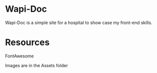 # Wapi-Doc
Wapi-Doc is a simple site for a hospital to show case my front-end skills.

# Resources
FontAwesome

Images are in the Assets folder

